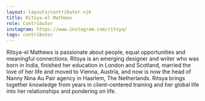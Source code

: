 ```yaml
---
layout: layouts/contributor.njk
title: Ritsya-el Mathews
role: Contributor
instagram: https://www.instagram.com/ritsya/
tags: contributor
---
```

Ritsya-el Mathews is passionate about people, equal opportunities and meaningful connections. Ritsya is an emerging designer and writer who was born in India, finished her education in London and Scotland, married the love of her life and moved to Vienna, Austria, and now is now the head of Nanny Nina Au Pair agency in Haarlem, The Netherlands. Ritsya brings together knowledge from years in client-centered training and her global life into her relationships and pondering on life.
